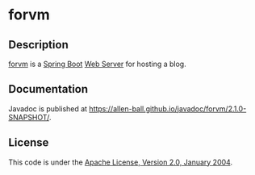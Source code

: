 forvm
=====

Description
-----------

[forvm] is a [Spring Boot] [Web Server][Spring MVC] for hosting a blog.


Documentation
-------------

Javadoc is published at <https://allen-ball.github.io/javadoc/forvm/2.1.0-SNAPSHOT/>.


License
-------

This code is under the
[Apache License, Version 2.0, January 2004](https://www.apache.org/licenses/LICENSE-2.0).


[forvm]: https://github.com/allen-ball/forvm

[Spring Boot]: https://spring.io/projects/spring-boot
[Spring MVC]: https://docs.spring.io/spring/docs/5.3.6/spring-framework-reference/web.html
